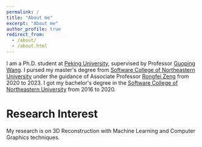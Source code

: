 ```yaml
---
permalink: /
title: "About me"
excerpt: "About me"
author_profile: true
redirect_from: 
  - /about/
  - /about.html
---
```


I am a Ph.D. student at [Peking University](https://www.pku.edu.cn), supervised by Professor [Guoping Wang](https://cs.pku.edu.cn/info/1077/1210.htm). I pursed my master's degree from [Software College of Northeastern University](http://sc.neu.edu.cn) under the guidance of Associate Professor [Rongfei Zeng](https://wingfeitsang.github.io/home/) from 2020 to 2023. I got my bachelor's degree in the [Software College of Northeastern University](http://sc.neu.edu.cn) from 2016 to 2020.

# Research Interest
My research is on 3D Reconstruction with Machine Learning and Computer Graphics techniques.